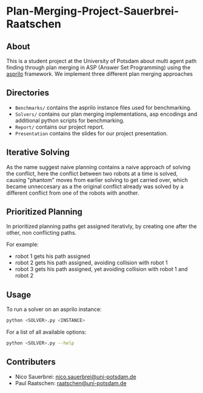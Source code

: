 # Plan-Merging-Project-Sauerbrei-Raatschen

## About

This is a student project at the University of Potsdam about multi agent path finding through plan merging in ASP (Answer Set Programming) using the [asprilo](https://potassco.org/asprilo/) framework. We implement three different plan merging approaches

## Directories
- `Benchmarks/` contains the asprilo instance files used for benchmarking.
- `Solvers/` contains our plan merging implementations, asp encodings and additional python scripts for benchmarking.
- `Report/` contains our project report.
- `Presentation` contains the slides for our project presentation.

## Iterative Solving

As the name suggest naive planning contains a naive approach of solving the conflict, here the conflict between two robots at a time is solved, causing "phantom" moves from earlier solving to get carried over, which became unneccesary as a the original conflict already was solved by a different conflict from one of the robots with another.

## Prioritized Planning

In prioritized planning paths get assigned iterativly, by creating one after the other, non conflicting paths.

For example:
- robot 1 gets his path assigned
- robot 2 gets his path assigned, avoiding collision with robot 1
- robot 3 gets his path assigned, yet avoiding collision with robot 1 and robot 2

## Usage
To run a solver on an asprilo instance: 
```bash
python <SOLVER>.py <INSTANCE> 
```
For a list of all available options:
```bash
python <SOLVER>.py --help
```

## Contributers

- Nico Sauerbrei: nico.sauerbrei@uni-potsdam.de
- Paul Raatschen: raatschen@uni-potsdam.de


